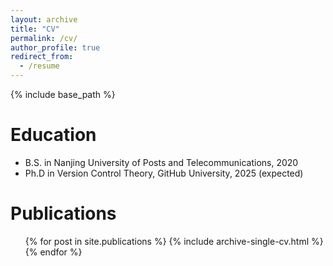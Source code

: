 ```yaml
---
layout: archive
title: "CV"
permalink: /cv/
author_profile: true
redirect_from:
  - /resume
---
```


{% include base_path %}

Education
======
* B.S. in Nanjing University of Posts and Telecommunications, 2020
* Ph.D in Version Control Theory, GitHub University, 2025 (expected)


Publications
======
  <ul>{% for post in site.publications %}
    {% include archive-single-cv.html %}
  {% endfor %}</ul>
  

  
